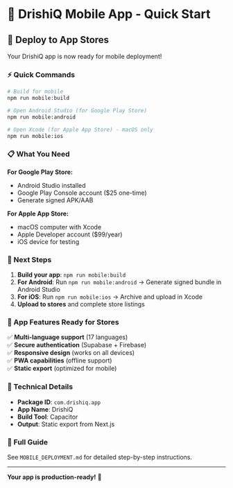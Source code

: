 # 📱 DrishiQ Mobile App - Quick Start

## 🚀 Deploy to App Stores

Your DrishiQ app is now ready for mobile deployment! 

### ⚡ Quick Commands

```bash
# Build for mobile
npm run mobile:build

# Open Android Studio (for Google Play Store)
npm run mobile:android

# Open Xcode (for Apple App Store) - macOS only
npm run mobile:ios
```

### 📋 What You Need

**For Google Play Store:**
- Android Studio installed
- Google Play Console account ($25 one-time)
- Generate signed APK/AAB

**For Apple App Store:**
- macOS computer with Xcode
- Apple Developer account ($99/year)
- iOS device for testing

### 🎯 Next Steps

1. **Build your app**: `npm run mobile:build`
2. **For Android**: Run `npm run mobile:android` → Generate signed bundle in Android Studio
3. **For iOS**: Run `npm run mobile:ios` → Archive and upload in Xcode
4. **Upload to stores** and complete store listings

### 📱 App Features Ready for Stores

✅ **Multi-language support** (17 languages)  
✅ **Secure authentication** (Supabase + Firebase)  
✅ **Responsive design** (works on all devices)  
✅ **PWA capabilities** (offline support)  
✅ **Static export** (optimized for mobile)  

### 🔧 Technical Details

- **Package ID**: `com.drishiq.app`
- **App Name**: DrishiQ
- **Build Tool**: Capacitor
- **Output**: Static export from Next.js

### 📖 Full Guide

See `MOBILE_DEPLOYMENT.md` for detailed step-by-step instructions.

---

**Your app is production-ready!** 🎉 